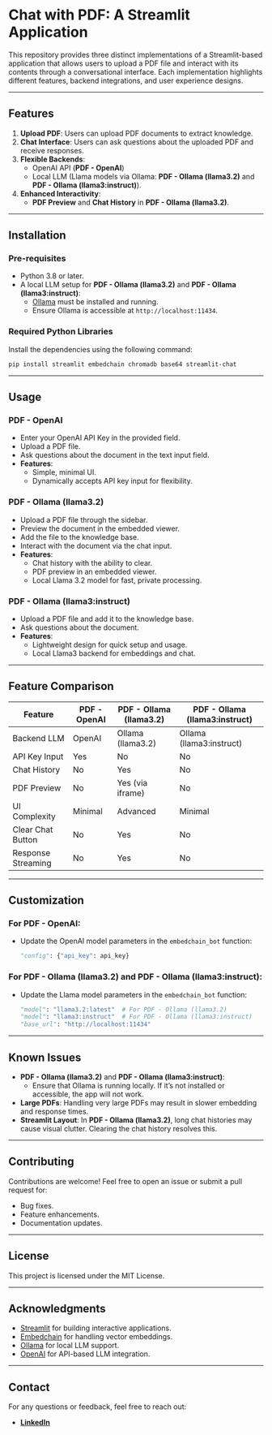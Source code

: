 # **Chat with PDF: A Streamlit Application**
This repository provides three distinct implementations of a Streamlit-based application that allows users to upload a PDF file and interact with its contents through a conversational interface. Each implementation highlights different features, backend integrations, and user experience designs.

---

## **Features**
1. **Upload PDF**: Users can upload PDF documents to extract knowledge.
2. **Chat Interface**: Users can ask questions about the uploaded PDF and receive responses.
3. **Flexible Backends**:
   - OpenAI API (**PDF - OpenAI**)
   - Local LLM (Llama models via Ollama: **PDF - Ollama (llama3.2)** and **PDF - Ollama (llama3:instruct)**).
4. **Enhanced Interactivity**:
   - **PDF Preview** and **Chat History** in **PDF - Ollama (llama3.2)**.

---

## **Installation**

### **Pre-requisites**
- Python 3.8 or later.
- A local LLM setup for **PDF - Ollama (llama3.2)** and **PDF - Ollama (llama3:instruct)**:
  - [Ollama](https://ollama.com/) must be installed and running.
  - Ensure Ollama is accessible at `http://localhost:11434`.

### **Required Python Libraries**
Install the dependencies using the following command:
```bash
pip install streamlit embedchain chromadb base64 streamlit-chat
```

---

## **Usage**

### **PDF - OpenAI**
- Enter your OpenAI API Key in the provided field.
- Upload a PDF file.
- Ask questions about the document in the text input field.
- **Features**:
  - Simple, minimal UI.
  - Dynamically accepts API key input for flexibility.

### **PDF - Ollama (llama3.2)**
- Upload a PDF file through the sidebar.
- Preview the document in the embedded viewer.
- Add the file to the knowledge base.
- Interact with the document via the chat input.
- **Features**:
  - Chat history with the ability to clear.
  - PDF preview in an embedded viewer.
  - Local Llama 3.2 model for fast, private processing.

### **PDF - Ollama (llama3:instruct)**
- Upload a PDF file and add it to the knowledge base.
- Ask questions about the document.
- **Features**:
  - Lightweight design for quick setup and usage.
  - Local Llama3 backend for embeddings and chat.

---

## **Feature Comparison**

| Feature                          | PDF - OpenAI               | PDF - Ollama (llama3.2)                 | PDF - Ollama (llama3:instruct) |
|----------------------------------|----------------------------|-----------------------------------------|--------------------------------|
| Backend LLM                      | OpenAI                     | Ollama (llama3.2)                       | Ollama (llama3:instruct)       |
| API Key Input                    | Yes                        | No                                      | No                             |
| Chat History                     | No                         | Yes                                     | No                             |
| PDF Preview                      | No                         | Yes (via iframe)                        | No                             |
| UI Complexity                    | Minimal                    | Advanced                                | Minimal                        |
| Clear Chat Button                | No                         | Yes                                     | No                             |
| Response Streaming               | No                         | Yes                                     | No                             |

---

## **Customization**

### **For PDF - OpenAI**:
- Update the OpenAI model parameters in the `embedchain_bot` function:
  ```python
  "config": {"api_key": api_key}
  ```

### **For PDF - Ollama (llama3.2)** and **PDF - Ollama (llama3:instruct)**:
- Update the Llama model parameters in the `embedchain_bot` function:
  ```python
  "model": "llama3.2:latest"  # For PDF - Ollama (llama3.2)
  "model": "llama3:instruct"  # For PDF - Ollama (llama3:instruct)
  "base_url": "http://localhost:11434"
  ```

---

## **Known Issues**
- **PDF - Ollama (llama3.2)** and **PDF - Ollama (llama3:instruct)**:
  - Ensure that Ollama is running locally. If it’s not installed or accessible, the app will not work.
- **Large PDFs**: Handling very large PDFs may result in slower embedding and response times.
- **Streamlit Layout**: In **PDF - Ollama (llama3.2)**, long chat histories may cause visual clutter. Clearing the chat history resolves this.

---

## **Contributing**
Contributions are welcome! Feel free to open an issue or submit a pull request for:
- Bug fixes.
- Feature enhancements.
- Documentation updates.

---

## **License**
This project is licensed under the MIT License.

---

## **Acknowledgments**
- [Streamlit](https://streamlit.io) for building interactive applications.
- [Embedchain](https://github.com/embedchain/embedchain) for handling vector embeddings.
- [Ollama](https://ollama.com) for local LLM support.
- [OpenAI](https://openai.com) for API-based LLM integration.

---

## Contact
For any questions or feedback, feel free to reach out:
- [**LinkedIn**](https://www.linkedin.com/in/venkata-tarun-kumar-mavillapalli-967b4613a/)

